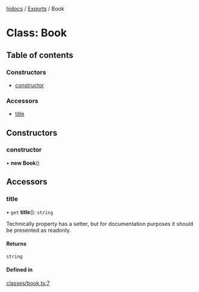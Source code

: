 [hidocs](../README.md) / [Exports](../modules.md) / Book

# Class: Book

## Table of contents

### Constructors

- [constructor](Book.md#constructor)

### Accessors

- [title](Book.md#title)

## Constructors

### constructor

• **new Book**()

## Accessors

### title

• `get` **title**(): `string`

Technically property has a setter, but for documentation purposes it should
be presented as readonly.

#### Returns

`string`

#### Defined in

[classes/book.ts:7](https://github.com/tgmarinho/poc-ts-doc/blob/739975f/src/classes/book.ts#L7)
